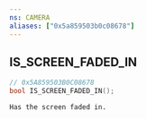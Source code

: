 ```yaml
---
ns: CAMERA
aliases: ["0x5a859503b0c08678"]
---
```

## IS_SCREEN_FADED_IN

```c
// 0x5A859503B0C08678
bool IS_SCREEN_FADED_IN();
```

```
Has the screen faded in.
```
